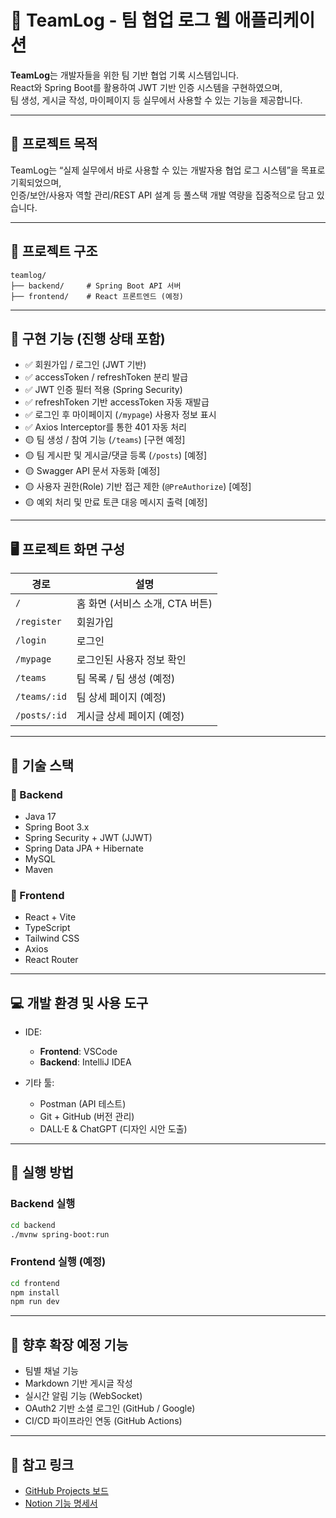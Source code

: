 # 📝 TeamLog - 팀 협업 로그 웹 애플리케이션

**TeamLog**는 개발자들을 위한 팀 기반 협업 기록 시스템입니다.  
React와 Spring Boot를 활용하여 JWT 기반 인증 시스템을 구현하였으며,  
팀 생성, 게시글 작성, 마이페이지 등 실무에서 사용할 수 있는 기능을 제공합니다.

---

## 🎯 프로젝트 목적

TeamLog는 “실제 실무에서 바로 사용할 수 있는 개발자용 협업 로그 시스템”을 목표로 기획되었으며,  
인증/보안/사용자 역할 관리/REST API 설계 등 풀스택 개발 역량을 집중적으로 담고 있습니다.

---

## 📁 프로젝트 구조

```text
teamlog/
├── backend/     # Spring Boot API 서버
├── frontend/    # React 프론트엔드 (예정)
```

---

## 🚀 구현 기능 (진행 상태 포함)

- ✅ 회원가입 / 로그인 (JWT 기반)
- ✅ accessToken / refreshToken 분리 발급
- ✅ JWT 인증 필터 적용 (Spring Security)
- ✅ refreshToken 기반 accessToken 자동 재발급
- ✅ 로그인 후 마이페이지 (`/mypage`) 사용자 정보 표시
- ✅ Axios Interceptor를 통한 401 자동 처리
- 🟡 팀 생성 / 참여 기능 (`/teams`) [구현 예정]
- 🟡 팀 게시판 및 게시글/댓글 등록 (`/posts`) [예정]
- 🟡 Swagger API 문서 자동화 [예정]
- 🟡 사용자 권한(Role) 기반 접근 제한 (`@PreAuthorize`) [예정]
- 🟡 예외 처리 및 만료 토큰 대응 메시지 출력 [예정]

---

## 🖥️ 프로젝트 화면 구성

| 경로 | 설명 |
|------|------|
| `/` | 홈 화면 (서비스 소개, CTA 버튼) |
| `/register` | 회원가입 |
| `/login` | 로그인 |
| `/mypage` | 로그인된 사용자 정보 확인 |
| `/teams` | 팀 목록 / 팀 생성 (예정) |
| `/teams/:id` | 팀 상세 페이지 (예정) |
| `/posts/:id` | 게시글 상세 페이지 (예정) |


---

## 🧩 기술 스택

### 📌 Backend
- Java 17
- Spring Boot 3.x
- Spring Security + JWT (JJWT)
- Spring Data JPA + Hibernate
- MySQL
- Maven

### 📌 Frontend
- React + Vite
- TypeScript
- Tailwind CSS
- Axios
- React Router

---

## 💻 개발 환경 및 사용 도구

- IDE:  
  - **Frontend**: VSCode  
  - **Backend**: IntelliJ IDEA

- 기타 툴:  
  - Postman (API 테스트)  
  - Git + GitHub (버전 관리)  
  - DALL·E & ChatGPT (디자인 시안 도출)

---

## 🧪 실행 방법

### Backend 실행
```bash
cd backend
./mvnw spring-boot:run
```

### Frontend 실행 (예정)
```bash
cd frontend
npm install
npm run dev
```

---

## 📌 향후 확장 예정 기능

- 팀별 채널 기능
- Markdown 기반 게시글 작성
- 실시간 알림 기능 (WebSocket)
- OAuth2 기반 소셜 로그인 (GitHub / Google)
- CI/CD 파이프라인 연동 (GitHub Actions)

---

## 🔗 참고 링크

- [GitHub Projects 보드](https://github.com/jang1071/teamlog/projects)
- [Notion 기능 명세서](https://www.notion.so/1ea308a3731d808cb848dfadb85d0b36?v=1ea308a3731d80a0a3e6000cb54f02ea&p=1ea308a3731d80aeb639f6b4935e6862&pm=s)

